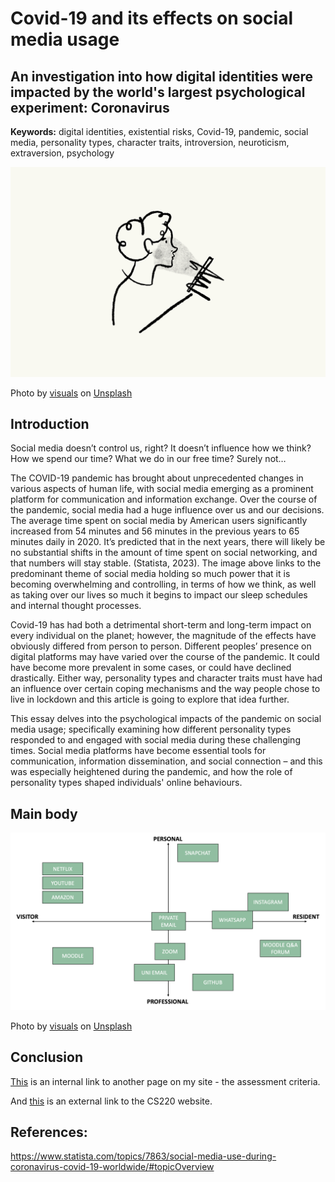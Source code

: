 # Covid-19 and its effects on social media usage

## An investigation into how digital identities were impacted by the world's largest psychological experiment: Coronavirus 

**Keywords:** digital identities, existential risks, Covid-19, pandemic, social media, personality types, character traits, introversion, neuroticism, extraversion, psychology

![Photo of a sketch incorporating covid-19 and social media usage.](assets/img/visuals-idbBOa-MQ-I-unsplash.jpg)

Photo by <a href="https://unsplash.com/@visuals?utm_content=creditCopyText&utm_medium=referral&utm_source=unsplash">visuals</a> on <a href="https://unsplash.com/photos/white-and-black-cat-sketch-idbBOa-MQ-I?utm_content=creditCopyText&utm_medium=referral&utm_source=unsplash">Unsplash</a>  

## Introduction
Social media doesn’t control us, right? It doesn’t influence how we think? How we spend our time? What we do in our free time? Surely not…

The COVID-19 pandemic has brought about unprecedented changes in various aspects of human life, with social media emerging as a prominent platform for communication and information exchange. Over the course of the pandemic, social media had a huge influence over us and our decisions. The average time spent on social media by American users significantly increased from 54 minutes and 56 minutes in the previous years to 65 minutes daily in 2020. It’s predicted that in the next years, there will likely be no substantial shifts in the amount of time spent on social networking, and that numbers will stay stable. (Statista, 2023). The image above links to the predominant theme of social media holding so much power that it is becoming overwhelming and controlling, in terms of how we think, as well as taking over our lives so much it begins to impact our sleep schedules and internal thought processes. 

Covid-19 has had both a detrimental short-term and long-term impact on every individual on the planet; however, the magnitude of the effects have obviously differed from person to person. Different peoples’ presence on digital platforms may have varied over the course of the pandemic. It could have become more prevalent in some cases, or could have declined drastically. Either way, personality types and character traits must have had an influence over certain coping mechanisms and the way people chose to live in lockdown and this article is going to explore that idea further.

This essay delves into the psychological impacts of the pandemic on social media usage; specifically examining how different personality types responded to and engaged with social media during these challenging times. Social media platforms have become essential tools for communication, information dissemination, and social connection – and this was especially heightened during the pandemic, and how the role of personality types shaped individuals' online behaviours.

## Main body 

![Photo of my personal visitors and residents map.](assets/img/vrmappersonal.png)

Photo by <a href="https://unsplash.com/@visuals?utm_content=creditCopyText&utm_medium=referral&utm_source=unsplash">visuals</a> on <a href="https://unsplash.com/photos/white-and-black-cat-sketch-idbBOa-MQ-I?utm_content=creditCopyText&utm_medium=referral&utm_source=unsplash">Unsplash</a>  


## Conclusion 

[This](assessement.md) is an internal link to another page on my site - the assessment criteria. 

And [this](https://navigatingthedigitalworld.com) is an external link to the CS220 website. 


## References:
https://www.statista.com/topics/7863/social-media-use-during-coronavirus-covid-19-worldwide/#topicOverview
